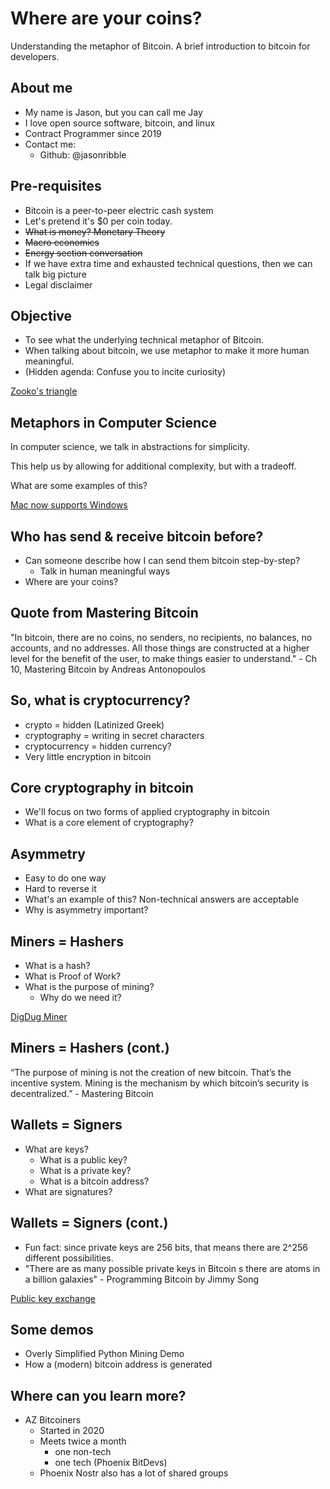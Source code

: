 # Where are your coins?

Understanding the metaphor of Bitcoin. A brief introduction to bitcoin for developers.

## About me

- My name is Jason, but you can call me Jay
- I love open source software, bitcoin, and linux
- Contract Programmer since 2019
- Contact me:
  - Github: @jasonribble

## Pre-requisites

- Bitcoin is a peer-to-peer electric cash system
- Let's pretend it's $0 per coin today.
- ~~What is money? Monetary Theory~~
- ~~Macro economics~~
- ~~Energy section conversation~~
- If we have extra time and exhausted technical questions, then we can talk big picture
- Legal disclaimer

## Objective

- To see what the underlying technical metaphor of Bitcoin.
- When talking about bitcoin, we use metaphor to make it more human meaningful.
- (Hidden agenda: Confuse you to incite curiosity)

[Zooko's triangle](images/zookos-triangle.png)

## Metaphors in Computer Science

In computer science, we talk in abstractions for simplicity.

This help us by allowing for additional complexity, but with a tradeoff.

What are some examples of this?

[Mac now supports Windows](images/mac-now-supports-windows.jpg)

## Who has send & receive bitcoin before?

- Can someone describe how I can send them bitcoin step-by-step?
  - Talk in human meaningful ways
- Where are your coins?

## Quote from Mastering Bitcoin

"In bitcoin, there are no coins, no senders, no recipients, no balances, no accounts, and no addresses. All those things are constructed at a higher level for the benefit of the user, to make things easier to understand." - Ch 10, Mastering Bitcoin by Andreas Antonopoulos

## So, what is cryptocurrency?

- crypto = hidden (Latinized Greek)
- cryptography = writing in secret characters
- cryptocurrency = hidden currency?
- Very little encryption in bitcoin

## Core cryptography in bitcoin

- We'll focus on two forms of applied cryptography in bitcoin
- What is a core element of cryptography?

## Asymmetry

- Easy to do one way
- Hard to reverse it
- What's an example of this? Non-technical answers are acceptable
- Why is asymmetry important?

## Miners = Hashers

- What is a hash?
- What is Proof of Work?
- What is the purpose of mining?
  - Why do we need it?

[DigDug Miner](images/dig-dug.png)

## Miners = Hashers (cont.)

“The purpose of mining is not the creation of new bitcoin. That’s the incentive system. Mining is the mechanism by which bitcoin’s security is decentralized.” - Mastering Bitcoin

## Wallets = Signers

- What are keys?
  - What is a public key?
  - What is a private key?
  - What is a bitcoin address?
- What are signatures?

## Wallets = Signers (cont.)

- Fun fact: since private keys are 256 bits, that means there are 2^256 different possibilities.
- "There are as many possible private keys in Bitcoin s there are atoms in a billion galaxies" - Programming Bitcoin by Jimmy Song

[Public key exchange](https://www.youtube.com/watch?v=YEBfamv-_do)

## Some demos

- Overly Simplified Python Mining Demo
- How a (modern) bitcoin address is generated

## Where can you learn more?

- AZ Bitcoiners
  - Started in 2020
  - Meets twice a month
    - one non-tech
    - one tech (Phoenix BitDevs)
  - Phoenix Nostr also has a lot of shared groups
